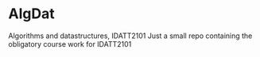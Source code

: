 # AlgDat
Algorithms and datastructures, IDATT2101
Just a small repo containing the obligatory course work for IDATT2101

